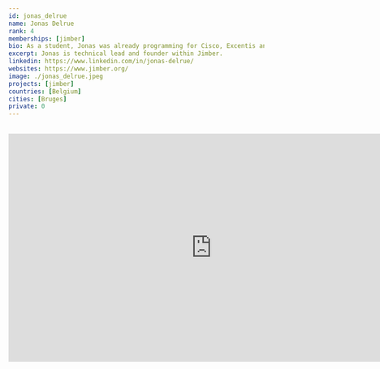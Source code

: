```yaml
---
id: jonas_delrue
name: Jonas Delrue
rank: 4
memberships: [jimber]
bio: As a student, Jonas was already programming for Cisco, Excentis and other IT firms. During his professional career, Jonas had various positions from developer over team leader to CTO of Artilium, leading a team of 40 developers and testers. Right now Jonas is technical lead and founder within Jimber.
excerpt: Jonas is technical lead and founder within Jimber.
linkedin: https://www.linkedin.com/in/jonas-delrue/
websites: https://www.jimber.org/
image: ./jonas_delrue.jpeg
projects: [jimber]
countries: [Belgium]
cities: [Bruges]
private: 0
---
```


<BR>

<iframe src="https://player.vimeo.com/video/413268925" width="800" height="450" frameborder="0" allow="autoplay; fullscreen" allowfullscreen></iframe>

<BR>
